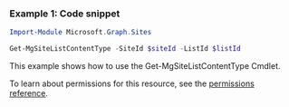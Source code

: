 ### Example 1: Code snippet

```powershellImport-Module Microsoft.Graph.Sites

Get-MgSiteListContentType -SiteId $siteId -ListId $listId
```
This example shows how to use the Get-MgSiteListContentType Cmdlet.
To learn about permissions for this resource, see the [permissions reference](/graph/permissions-reference).

